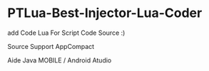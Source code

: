 # PTLua-Best-Injector-Lua-Coder
add Code Lua For Script Code Source :)


Source Support AppCompact 

Aide Java MOBILE / Android Atudio

